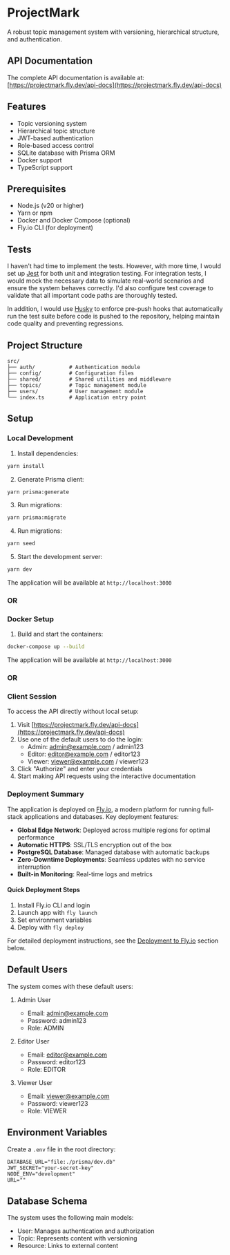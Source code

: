 # ProjectMark

A robust topic management system with versioning, hierarchical structure, and authentication.

## API Documentation

The complete API documentation is available at: [https://projectmark.fly.dev/api-docs](https://projectmark.fly.dev/api-docs)

## Features

- Topic versioning system
- Hierarchical topic structure
- JWT-based authentication
- Role-based access control
- SQLite database with Prisma ORM
- Docker support
- TypeScript support

## Prerequisites

- Node.js (v20 or higher)
- Yarn or npm
- Docker and Docker Compose (optional)
- Fly.io CLI (for deployment)

## Tests

I haven't had time to implement the tests. However, with more time, I would set up [Jest](https://jestjs.io/) for both unit and integration testing. For integration tests, I would mock the necessary data to simulate real-world scenarios and ensure the system behaves correctly. I'd also configure test coverage to validate that all important code paths are thoroughly tested.

In addition, I would use [Husky](https://typicode.github.io/husky) to enforce pre-push hooks that automatically run the test suite before code is pushed to the repository, helping maintain code quality and preventing regressions.

## Project Structure

```
src/
├── auth/           # Authentication module
├── config/         # Configuration files
├── shared/         # Shared utilities and middleware
├── topics/         # Topic management module
├── users/          # User management module
└── index.ts        # Application entry point
```

## Setup

### Local Development

1. Install dependencies:
```bash
yarn install
```

2. Generate Prisma client:
```bash
yarn prisma:generate
```

3. Run migrations:
```bash
yarn prisma:migrate
```

4. Run migrations:
```bash
yarn seed
```

5. Start the development server:
```bash
yarn dev
```

The application will be available at `http://localhost:3000`

### OR

### Docker Setup

1. Build and start the containers:
```bash
docker-compose up --build
```

The application will be available at `http://localhost:3000`

### OR

### Client Session

To access the API directly without local setup:

1. Visit [https://projectmark.fly.dev/api-docs](https://projectmark.fly.dev/api-docs)
2. Use one of the default users to do the login:
   - Admin: admin@example.com / admin123
   - Editor: editor@example.com / editor123
   - Viewer: viewer@example.com / viewer123
3. Click "Authorize" and enter your credentials
4. Start making API requests using the interactive documentation

### Deployment Summary

The application is deployed on [Fly.io](https://fly.io), a modern platform for running full-stack applications and databases. Key deployment features:

- **Global Edge Network**: Deployed across multiple regions for optimal performance
- **Automatic HTTPS**: SSL/TLS encryption out of the box
- **PostgreSQL Database**: Managed database with automatic backups
- **Zero-Downtime Deployments**: Seamless updates with no service interruption
- **Built-in Monitoring**: Real-time logs and metrics

#### Quick Deployment Steps

1. Install Fly.io CLI and login
2. Launch app with `fly launch`
3. Set environment variables
4. Deploy with `fly deploy`

For detailed deployment instructions, see the [Deployment to Fly.io](#deployment-to-flyio) section below.

## Default Users

The system comes with these default users:

1. Admin User
   - Email: admin@example.com
   - Password: admin123
   - Role: ADMIN

2. Editor User
   - Email: editor@example.com
   - Password: editor123
   - Role: EDITOR

3. Viewer User
   - Email: viewer@example.com
   - Password: viewer123
   - Role: VIEWER

## Environment Variables

Create a `.env` file in the root directory:

```env
DATABASE_URL="file:./prisma/dev.db"
JWT_SECRET="your-secret-key"
NODE_ENV="development"
URL=""
```

## Database Schema

The system uses the following main models:

- User: Manages authentication and authorization
- Topic: Represents content with versioning
- Resource: Links to external content
